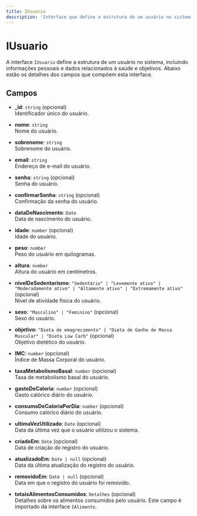 ```yaml
---
title: IUsuario
description: 'Interface que define a estrutura de um usuário no sistema, incluindo informações pessoais e de saúde.'
---
```


# IUsuario

A interface `IUsuario` define a estrutura de um usuário no sistema, incluindo informações pessoais e dados relacionados à saúde e objetivos. Abaixo estão os detalhes dos campos que compõem esta interface.

## Campos

- **_id**: `string` (opcional)  
  Identificador único do usuário.

- **nome**: `string`  
  Nome do usuário.

- **sobrenome**: `string`  
  Sobrenome do usuário.

- **email**: `string`  
  Endereço de e-mail do usuário.

- **senha**: `string` (opcional)  
  Senha do usuário.

- **confirmarSenha**: `string` (opcional)  
  Confirmação da senha do usuário.

- **dataDeNascimento**: `Date`  
  Data de nascimento do usuário.

- **idade**: `number` (opcional)  
  Idade do usuário.

- **peso**: `number`  
  Peso do usuário em quilogramas.

- **altura**: `number`  
  Altura do usuário em centímetros.

- **nivelDeSedentarismo**: `"Sedentário" | "Levemente ativo" | "Moderadamente ativo" | "Altamente ativo" | "Extremamente ativo"` (opcional)  
  Nível de atividade física do usuário.

- **sexo**: `"Masculino" | "Feminino"` (opcional)  
  Sexo do usuário.

- **objetivo**: `"Dieta de emagrecimento" | "Dieta de Ganho de Massa Muscular" | "Dieta Low Carb"` (opcional)  
  Objetivo dietético do usuário.

- **IMC**: `number` (opcional)  
  Índice de Massa Corporal do usuário.

- **taxaMetabolismoBasal**: `number` (opcional)  
  Taxa de metabolismo basal do usuário.

- **gastoDeCaloria**: `number` (opcional)  
  Gasto calórico diário do usuário.

- **consumoDeCaloriaPorDia**: `number` (opcional)  
  Consumo calórico diário do usuário.

- **ultimaVezUtilizado**: `Date` (opcional)  
  Data da última vez que o usuário utilizou o sistema.

- **criadoEm**: `Date` (opcional)  
  Data de criação do registro do usuário.

- **atualizadoEm**: `Date | null` (opcional)  
  Data da última atualização do registro do usuário.

- **removidoEm**: `Date | null` (opcional)  
  Data em que o registro do usuário foi removido.

- **totaisAlimentosConsumidos**: `Detalhes` (opcional)  
  Detalhes sobre os alimentos consumidos pelo usuário. Este campo é importado da interface `IAlimento`.